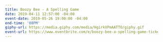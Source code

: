 ```yaml
---
title: Boozy Bee - A Spelling Game
date: 2019-04-11 12:57:00 -04:00
event-date: 2019-05-26 19:00:00 -04:00
end-time: '08PM'
giphy-url: https://media.giphy.com/media/HgirkVPmAATTO/giphy.gif
event-url: https://www.eventbrite.com/e/boozy-bee-a-spelling-game-tickets-60269439516
---
```


